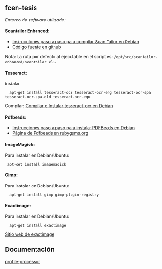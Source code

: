 fcen-tesis
----------

*Entorno de software utilizado:*

#### Scantailor Enhanced: ####

- [Instrucciones paso a paso para compilar Scan Tailor en Debian](http://codex.bibliohack.tk/scan_tailor/)
- [Código fuente en github](https://github.com/scantailor/scantailor/tree/enhanced)

Nota: La ruta por defecto al ejecutable en el script es: `/opt/src/scantailor-enhanced/scantailor-cli`.

#### Tesseract: ####

instalar

      apt-get install tesseract-ocr tesseract-ocr-eng tesseract-ocr-spa tesseract-ocr-spa-old tesseract-ocr-equ

Compilar: [Compilar e Instalar tesseract-ocr en Debian](http://codex.bibliohack.tk/tesseract-ocr/)

#### Pdfbeads: ####

- [Instrucciones paso a paso para instalar PDFBeads en Debian](http://codex.bibliohack.tk/pdfbeads/)
- [Página de Pdfbeads en rubygems.org](https://rubygems.org/gems/pdfbeads)
 
#### ImageMagick: ####

Para instalar en Debian/Ubuntu:

     apt-get install imagemagick

#### Gimp: ####

Para instalar en Debian/Ubuntu:

      apt-get install gimp gimp-plugin-registry

#### Exactimage: ####

Para instalar en Debian/Ubuntu:

      apt-get install exactimage

[Sitio web de exactimage](http://exactcode.com/opensource/exactimage/)


Documentación
-------------

[profile-processor](https://github.com/d-a-l/fcen-tesis/blob/master/fcen-postprocessing/docs/profile-processor/man-profile-processor.md)
